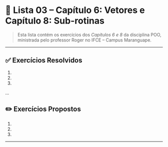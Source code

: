 
# 📝 Lista 03 – Capítulo 6: Vetores e Capítulo 8: Sub-rotinas

> Esta lista contém os exercícios dos *Capítulos 6 e 8* da disciplina POO, ministrada pelo professor Roger no IFCE – Campus Maranguape.

---


## ✅ Exercícios Resolvidos

1. 
2. 
3.
...
## ✏️ Exercícios Propostos

1. 
2. 
3. 

---
